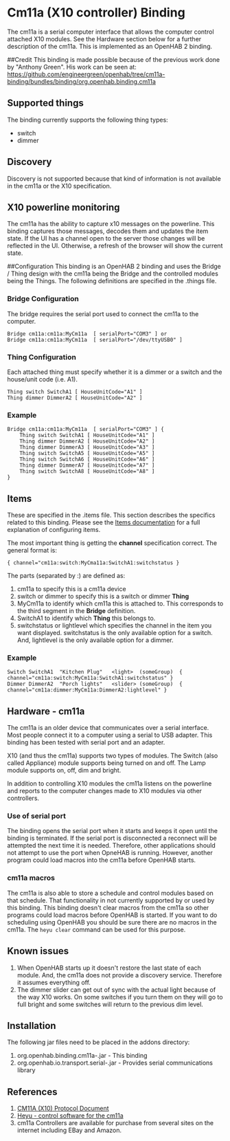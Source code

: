 # Cm11a (X10 controller) Binding
The cm11a is a serial computer interface that allows the computer control attached X10 modules. See the Hardware section below for a further description of the cm11a. This is implemented as an OpenHAB 2 binding.

##Credit
This binding is made possible because of the previous work done by "Anthony Green". His work can be seen at: <https://github.com/engineergreen/openhab/tree/cm11a-binding/bundles/binding/org.openhab.binding.cm11a>

## Supported things
The binding currently supports the following thing types:

* switch
* dimmer

## Discovery
Discovery is not supported because that kind of information is not available in the cm11a or the X10 specification.

## X10 powerline monitoring
The cm11a has the ability to capture x10 messages on the powerline. This binding captures those messages, decodes them and updates the item state. If the UI has a channel open to the server those changes will be reflected in the UI. Otherwise, a refresh of the browser will show the current state.

##Configuration
This binding is an OpenHAB 2 binding and uses the Bridge / Thing design with the cm11a being the Bridge and the controlled modules being the Things. The following definitions are specified in the .things file.

### Bridge Configuration
The bridge requires the serial port used to connect the cm11a to the computer.

    Bridge cm11a:cm11a:MyCm11a  [ serialPort="COM3" ] or
    Bridge cm11a:cm11a:MyCm11a  [ serialPort="/dev/ttyUSB0" ]


### Thing Configuration
Each attached thing must specify whether it is a dimmer or a switch and the house/unit code (i.e. A1).

    Thing switch SwitchA1 [ HouseUnitCode="A1" ]
    Thing dimmer DimmerA2 [ HouseUnitCode="A2" ]

### Example

    Bridge cm11a:cm11a:MyCm11a  [ serialPort="COM3" ] {
        Thing switch SwitchA1 [ HouseUnitCode="A1" ]
        Thing dimmer DimmerA2 [ HouseUnitCode="A2" ]
        Thing dimmer DimmerA3 [ HouseUnitCode="A3" ]
        Thing switch SwitchA5 [ HouseUnitCode="A5" ]
        Thing switch SwitchA6 [ HouseUnitCode="A6" ]
        Thing dimmer DimmerA7 [ HouseUnitCode="A7" ]
        Thing switch SwitchA8 [ HouseUnitCode="A8" ]
    }

## Items
These are specified in the .items file. This section describes the specifics related to this binding. Please see the [Items documentation](http://docs.openhab.org/configuration/items.html) for a full explanation of configuring items.

The most important thing is getting the **channel** specification correct. The general format is:

    { channel="cm11a:switch:MyCma11a:SwitchA1:switchstatus }

The parts (separated by :) are defined as:

1. cm11a to specify this is a cm11a device
2. switch or dimmer to specify this is a switch or dimmer **Thing**
3. MyCm11a to identify which cm11a this is attached to. This corresponds to the third segment in the **Bridge** definition.
4. SwitchA1 to identify which **Thing** this belongs to.
5. switchstatus or lightlevel which specifies the channel in the item you want displayed. switchstatus is the only available option for a switch. And, lightlevel is the only available option for a dimmer.

### Example

    Switch SwitchA1  "Kitchen Plug"   <light>  (someGroup)  { channel="cm11a:switch:MyCm11a:SwitchA1:switchstatus" }
    Dimmer DimmerA2  "Porch lights"   <slider> (someGroup)  { channel="cm11a:dimmer:MyCm11a:DimmerA2:lightlevel" }

## Hardware - cm11a
The cm11a is an older device that communicates over a serial interface. Most people connect it to a computer using a serial to USB adapter.  This binding has been tested with serial port and an adapter.

X10 (and thus the cm11a) supports two types of modules. The Switch (also called Appliance) module supports being turned on and off. The Lamp module supports on, off, dim and bright.

In addition to controlling X10 modules the cm11a listens on the powerline and reports to the computer changes made to X10 modules via other controllers. 

### Use of serial port
The binding opens the serial port when it starts and keeps it open until the binding is terminated. If the serial port is disconnected a reconnect will be attempted the next time it is needed.  Therefore, other applications should not attempt to use the port when OpneHAB is running. However, another program could load macros into the cm11a before OpenHAB starts. 

### cm11a macros
The cm11a is also able to store a schedule and control modules based on that schedule. That functionality in not currently supported by or used by this binding. This binding doesn't clear macros from the cm11a so other programs could load macros before OpenHAB is started. If you want to do scheduling using OpenHAB you should be sure there are no macros in the cm11a. The `heyu clear` command can be used for this purpose. 

## Known issues
1. When OpenHAB starts up it doesn't restore the last state of each module. And, the cm11a does not provide a discovery service. Therefore it assumes everything off.
2. The dimmer slider can get out of sync with the actual light because of the way X10 works. On some switches if you turn them on they will go to full bright and some switches will return to the previous dim level. 

## Installation
The following jar files need to be placed in the addons directory:
1. org.openhab.binding.cm11a-<version>.jar          - This binding
2. org.openhab.io.transport.serial-<version>.jar    - Provides serial communications library

## References

1. [CM11A (X10) Protocol Document](http://wanderingsamurai.net/electronics/cm11a-x10-protocol-document)
2. [Heyu - control software for the cm11a](http://www.heyu.org/)
3. cm11a Controllers are available for purchase from several sites on the internet including EBay and Amazon.